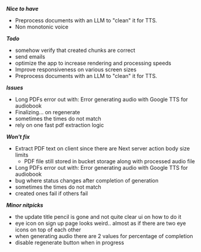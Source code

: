 ***Nice to have***
- Preprocess documents with an LLM to "clean" it for TTS.
- Non monotonic voice

***Todo***
- somehow verify that created chunks are correct
- send emails
- optimize the app to increase rendering and processing speeds
- Improve responsiveness on various screen sizes
- Preprocess documents with an LLM to "clean" it for TTS.

**_Issues_**

- Long PDFs error out with: Error generating audio with Google TTS for audiobook
- Finalizing... on regenerate
- sometimes the times do not match
- rely on one fast pdf extraction logic


***Won't fix***
- Extract PDF text on client since there are Next server action body size limits
  - PDF file still stored in bucket storage along with processed audio file
- Long PDFs error out with: Error generating audio with Google TTS for audiobook
- bug where status changes after completion of generation
- sometimes the times do not match
- created ones fail if others fail



***Minor nitpicks***
- the update title pencil is gone and not quite clear ui on how to do it
- eye icon on sign up page looks weird.. almost as if there are two eye icons on top of each other
- when generating audio there are 2 values for percentage of completion
- disable regenerate button when in progress